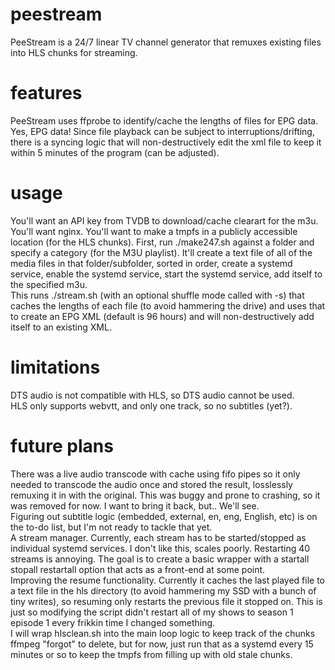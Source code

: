 # peestream
PeeStream is a 24/7 linear TV channel generator that remuxes existing files into HLS chunks for streaming. 

# features
PeeStream uses ffprobe to identify/cache the lengths of files for EPG data. Yes, EPG data! Since file playback can be subject to interruptions/drifting, there is a syncing logic that will non-destructively edit the xml file to keep it within 5 minutes of the program (can be adjusted).

# usage
You'll want an API key from TVDB to download/cache clearart for the m3u. You'll want nginx. You'll want to make a tmpfs in a publicly accessible location (for the HLS chunks).
First, run ./make247.sh against a folder and specify a category (for the M3U playlist). It'll create a text file of all of the media files in that folder/subfolder, sorted in order, create a systemd service, enable the systemd service, start the systemd service, add itself to the specified m3u.<br>
This runs ./stream.sh (with an optional shuffle mode called with -s) that caches the lengths of each file (to avoid hammering the drive) and uses that to create an EPG XML (default is 96 hours) and will non-destructively add itself to an existing XML.

# limitations
DTS audio is not compatible with HLS, so DTS audio cannot be used. <br>
HLS only supports webvtt, and only one track, so no subtitles (yet?).

# future plans
There was a live audio transcode with cache using fifo pipes so it only needed to transcode the audio once and stored the result, losslessly remuxing it in with the original. This was buggy and prone to crashing, so it was removed for now. I want to bring it back, but.. We'll see.<br>
Figuring out subtitle logic (embedded, external, en, eng, English, etc) is on the to-do list, but I'm not ready to tackle that yet.<br>
A stream manager. Currently, each stream has to be started/stopped as individual systemd services. I don't like this, scales poorly. Restarting 40 streams is annoying. The goal is to create a basic wrapper with a startall stopall restartall option that acts as a front-end at some point.<br>
Improving the resume functionality. Currently it caches the last played file to a text file in the hls directory (to avoid hammering my SSD with a bunch of tiny writes), so resuming only restarts the previous file it stopped on. This is just so modifying the script didn't restart all of my shows to season 1 episode 1 every frikkin time I changed something.<br>
I will wrap hlsclean.sh into the main loop logic to keep track of the chunks ffmpeg "forgot" to delete, but for now, just run that as a systemd every 15 minutes or so to keep the tmpfs from filling up with old stale chunks.
